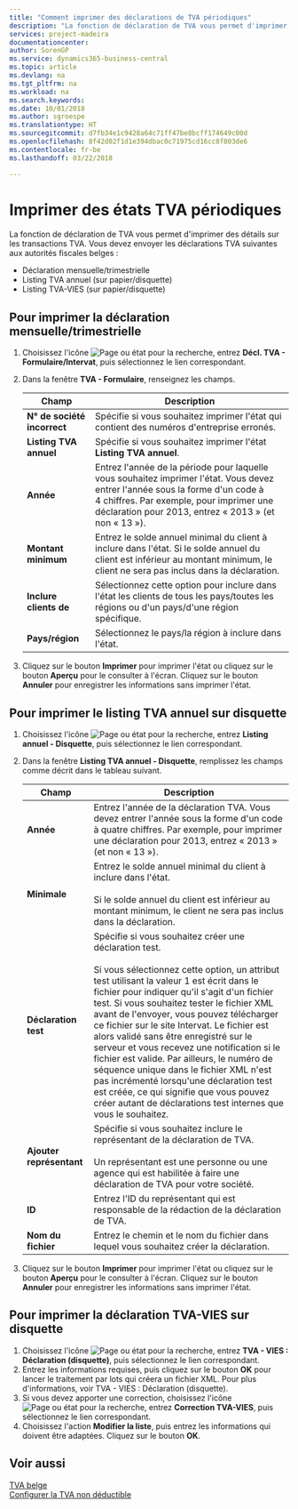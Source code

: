 ```yaml
---
title: "Comment imprimer des déclarations de TVA périodiques"
description: "La fonction de déclaration de TVA vous permet d'imprimer des détails sur les transactions TVA. Vous devez envoyer les déclarations TVA suivantes aux autorités fiscales belges :"
services: project-madeira
documentationcenter: 
author: SorenGP
ms.service: dynamics365-business-central
ms.topic: article
ms.devlang: na
ms.tgt_pltfrm: na
ms.workload: na
ms.search.keywords: 
ms.date: 10/01/2018
ms.author: sgroespe
ms.translationtype: HT
ms.sourcegitcommit: d7fb34e1c9428a64c71ff47be8bcff174649c00d
ms.openlocfilehash: 8f42d02f1d1e394dbac0c71975cd16cc8f803de6
ms.contentlocale: fr-be
ms.lasthandoff: 03/22/2018

---
```

# <a name="print-periodic-vat-reports"></a>Imprimer des états TVA périodiques
La fonction de déclaration de TVA vous permet d'imprimer des détails sur les transactions TVA. Vous devez envoyer les déclarations TVA suivantes aux autorités fiscales belges :  

- Déclaration mensuelle/trimestrielle  
- Listing TVA annuel (sur papier/disquette)  
- Listing TVA-VIES (sur papier/disquette)  

## <a name="to-print-the-monthlyquarterly-declaration"></a>Pour imprimer la déclaration mensuelle/trimestrielle  

1.  Choisissez l'icône ![Page ou état pour la recherche](../../media/ui-search/search_small.png "icône Page ou état pour la recherche"), entrez **Décl. TVA - Formulaire/Intervat**, puis sélectionnez le lien correspondant.  
2.  Dans la fenêtre **TVA - Formulaire**, renseignez les champs.  

    |Champ|Description|  
    |------------------------------------|---------------------------------------|  
    |**N° de société incorrect**|Spécifie si vous souhaitez imprimer l'état qui contient des numéros d'entreprise erronés.|  
    |**Listing TVA annuel**|Spécifie si vous souhaitez imprimer l'état **Listing TVA annuel**.|  
    |**Année**|Entrez l'année de la période pour laquelle vous souhaitez imprimer l'état. Vous devez entrer l'année sous la forme d'un code à 4 chiffres. Par exemple, pour imprimer une déclaration pour 2013, entrez « 2013 » (et non « 13 »).|  
    |**Montant minimum**|Entrez le solde annuel minimal du client à inclure dans l'état. Si le solde annuel du client est inférieur au montant minimum, le client ne sera pas inclus dans la déclaration.|  
    |**Inclure clients de**|Sélectionnez cette option pour inclure dans l'état les clients de tous les pays/toutes les régions ou d'un pays/d'une région spécifique.|  
    |**Pays/région**|Sélectionnez le pays/la région à inclure dans l'état.|  

3.  Cliquez sur le bouton **Imprimer** pour imprimer l'état ou cliquez sur le bouton **Aperçu** pour le consulter à l'écran. Cliquez sur le bouton **Annuler** pour enregistrer les informations sans imprimer l'état.  

## <a name="to-print-the-vat-annual-listing-on-disk"></a>Pour imprimer le listing TVA annuel sur disquette  

1.  Choisissez l'icône ![Page ou état pour la recherche](../../media/ui-search/search_small.png "icône Page ou état pour la recherche"), entrez **Listing annuel - Disquette**, puis sélectionnez le lien correspondant.  
2.  Dans la fenêtre **Listing TVA annuel - Disquette**, remplissez les champs comme décrit dans le tableau suivant.  

    |Champ|Description|  
    |---------------------------------|---------------------------------------|  
    |**Année**|Entrez l'année de la déclaration TVA. Vous devez entrer l'année sous la forme d'un code à quatre chiffres. Par exemple, pour imprimer une déclaration pour 2013, entrez « 2013 » (et non « 13 »).|  
    |**Minimale**|Entrez le solde annuel minimal du client à inclure dans l'état.<br /><br /> Si le solde annuel du client est inférieur au montant minimum, le client ne sera pas inclus dans la déclaration.|  
    |**Déclaration test**|Spécifie si vous souhaitez créer une déclaration test.<br /><br /> Si vous sélectionnez cette option, un attribut test utilisant la valeur 1 est écrit dans le fichier pour indiquer qu'il s'agit d'un fichier test. Si vous souhaitez tester le fichier XML avant de l'envoyer, vous pouvez télécharger ce fichier sur le site Intervat. Le fichier est alors validé sans être enregistré sur le serveur et vous recevez une notification si le fichier est valide. Par ailleurs, le numéro de séquence unique dans le fichier XML n'est pas incrémenté lorsqu'une déclaration test est créée, ce qui signifie que vous pouvez créer autant de déclarations test internes que vous le souhaitez.|  
    |**Ajouter représentant**|Spécifie si vous souhaitez inclure le représentant de la déclaration de TVA.<br /><br /> Un représentant est une personne ou une agence qui est habilitée à faire une déclaration de TVA pour votre société.|  
    |**ID**|Entrez l'ID du représentant qui est responsable de la rédaction de la déclaration de TVA.|  
    |**Nom du fichier**|Entrez le chemin et le nom du fichier dans lequel vous souhaitez créer la déclaration.|  

3.  Cliquez sur le bouton **Imprimer** pour imprimer l'état ou cliquez sur le bouton **Aperçu** pour le consulter à l'écran. Cliquez sur le bouton **Annuler** pour enregistrer les informations sans imprimer l'état.  

## <a name="to-print-the-vat-vies-declaration-report-to-disk"></a>Pour imprimer la déclaration TVA-VIES sur disquette  

1.  Choisissez l'icône ![Page ou état pour la recherche](../../media/ui-search/search_small.png "icône Page ou état pour la recherche"), entrez **TVA - VIES : Déclaration (disquette)**, puis sélectionnez le lien correspondant.  
2.  Entrez les informations requises, puis cliquez sur le bouton **OK** pour lancer le traitement par lots qui créera un fichier XML. Pour plus d'informations, voir TVA - VIES : Déclaration (disquette).  
3.  Si vous devez apporter une correction, choisissez l'icône ![Page ou état pour la recherche](../../media/ui-search/search_small.png "icône Page ou état pour la recherche"), entrez **Correction TVA-VIES**, puis sélectionnez le lien correspondant.  
4.  Choisissez l'action **Modifier la liste**, puis entrez les informations qui doivent être adaptées. Cliquez sur le bouton **OK**.  

## <a name="see-also"></a>Voir aussi  
 [TVA belge](belgian-vat.md)   
 [Configurer la TVA non déductible](how-to-set-up-non-deductible-vat.md)

